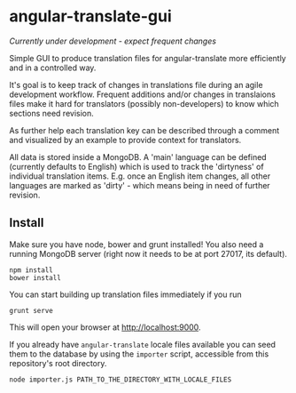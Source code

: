# angular-translate-gui

*Currently under development - expect frequent changes*

Simple GUI to produce translation files for angular-translate more efficiently and in a controlled way.

It's goal is to keep track of changes in translations file during an
agile development workflow. Frequent additions and/or changes in
translaions files make it hard for translators (possibly non-developers)
to know which sections need revision.

As further help each translation key can be described
through a comment and visualized by an example to provide context for
translators.

All data is stored inside a MongoDB. A 'main' language can be defined
(currently defaults to English) which is used to track the 'dirtyness'
of individual translation items. E.g. once an English item changes, all
other languages are marked as 'dirty' - which means being in need of
further revision.

## Install

Make sure you have node, bower and grunt installed!
You also need a running MongoDB server (right now it needs to be at port 27017, its default).

```
npm install
bower install
```

You can start building up translation files immediately if you run

```
grunt serve
```

This will open your browser at [http://localhost:9000](http://localhost:9000).

If you already have `angular-translate` locale files available you can
seed them to the database by using the `importer` script, accessible
from this repository's root directory.

```
node importer.js PATH_TO_THE_DIRECTORY_WITH_LOCALE_FILES
```
